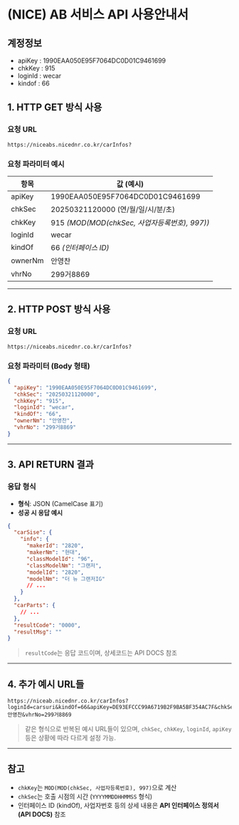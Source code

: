 # (NICE) AB 서비스 API 사용안내서

## 계정정보
- apiKey : 1990EAA050E95F7064DC0D01C9461699
- chkKey : 915
- loginId : wecar
- kindof : 66 

## 1. HTTP GET 방식 사용

### 요청 URL

```
https://niceabs.nicednr.co.kr/carInfos?
```

### 요청 파라미터 예시

| 항목       | 값 (예시)                          |
|------------|------------------------------------|
| apiKey     | 1990EAA050E95F7064DC0D01C9461699   |
| chkSec     | 20250321120000 (연/월/일/시/분/초) |
| chkKey     | 915 *(MOD(MOD(chkSec, 사업자등록번호), 997))* |
| loginId    | wecar                              |
| kindOf     | 66 *(인터페이스 ID)*              |
| ownerNm    | 안영찬                             |
| vhrNo      | 299거8869                          |

---

## 2. HTTP POST 방식 사용

### 요청 URL

```
https://niceabs.nicednr.co.kr/carInfos?
```

### 요청 파라미터 (Body 형태)

```json
{
  "apiKey": "1990EAA050E95F7064DC0D01C9461699",
  "chkSec": "20250321120000",
  "chkKey": "915",
  "loginId": "wecar",
  "kindOf": "66",
  "ownerNm": "안영찬",
  "vhrNo": "299거8869"
}
```

---

## 3. API RETURN 결과

### 응답 형식

- **형식**: JSON (CamelCase 표기)
- **성공 시 응답 예시**

```json
{
  "carSise": {
    "info": {
      "makerId": "2820",
      "makerNm": "현대",
      "classModelId": "96",
      "classModelNm": "그랜저",
      "modelId": "2820",
      "modelNm": "더 뉴 그랜저IG"
      // ...
    }
  },
  "carParts": {
    // ...
  },
  "resultCode": "0000",
  "resultMsg": ""
}
```

> `resultCode`는 응답 코드이며, 상세코드는 API DOCS 참조

---

## 4. 추가 예시 URL들

```text
https://niceab.nicednr.co.kr/carInfos?loginId=carsuri&kindOf=66&apiKey=DE93EFCCC99A6719B2F9BA5BF354AC7F&chkSec=20221024120000&chkKey=907&ownerNm=안영찬&vhrNo=299거8869
```

> 같은 형식으로 반복된 예시 URL들이 있으며, `chkSec`, `chkKey`, `loginId`, `apiKey` 등은 상황에 따라 다르게 설정 가능.

---

## 참고

- `chkKey`는 `MOD(MOD(chkSec, 사업자등록번호), 997)`으로 계산
- `chkSec`는 호출 시점의 시간 (`YYYYMMDDHHMMSS` 형식)
- 인터페이스 ID (kindOf), 사업자번호 등의 상세 내용은 **API 인터페이스 정의서(API DOCS)** 참조

